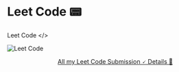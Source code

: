 # Leet Code 📟
Leet Code </>

![Leet Code](https://github.com/hemant467/Leet-Code/assets/85243370/a72abd52-9e19-41f5-a5df-20c9780ad3e5)

<p align="center"><a href=https://leetcode.com/submissions/#/1>All my Leet Code Submission 🗸 Details 📝</a></p>
